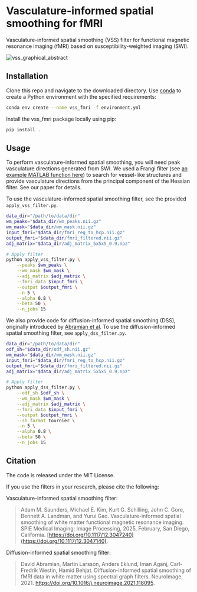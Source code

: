 # Vasculature-informed spatial smoothing for fMRI
Vasculature-informed spatial smoothing (VSS) filter for functional magnetic resonance imaging (fMRI) based on susceptibility-weighted imaging (SWI).

![vss_graphical_abstract](https://github.com/user-attachments/assets/e1ff8c87-1000-45c6-9863-4b31578a5cc1)

## Installation
Clone this repo and navigate to the downloaded directory. Use [conda](https://docs.conda.io/en/latest/) to create a Python environment with the specified requirements:

```bash
conda env create --name vss_fmri -f environment.yml
```

Install the vss_fmri package locally using pip:

```bash
pip install .
```

## Usage
To perform vasculature-informed spatial smoothing, you will need peak vasculature directions generated from SWI. We used a Frangi filter (see [an example MATLAB function here](https://www.mathworks.com/matlabcentral/fileexchange/24409-hessian-based-frangi-vesselness-filter)) to search for vessel-like structures and provide vasculature directions from the principal component of the Hessian filter. See our paper for details.

To use the vasculature-informed spatial smoothing filter, see the provided ```apply_vss_filter.py```.

```bash
data_dir="/path/to/data/dir"
wm_peaks="$data_dir/wm_peaks.nii.gz"
wm_mask="$data_dir/wm_mask.nii.gz"
input_fmri="$data_dir/fmri_reg_to_hcp.nii.gz"
output_fmri="$data_dir/fmri_filtered.nii.gz"
adj_matrix="$data_dir/adj_matrix_5x5x5_0.9.npz"

# Apply filter
python apply_vss_filter.py \
    --peaks $wm_peaks \
    --wm_mask $wm_mask \
    --adj_matrix $adj_matrix \
    --fmri_data $input_fmri \
    --output $output_fmri \
    --n 5 \
    --alpha 0.8 \
    --beta 50 \
    --n_jobs 15
```

We also provide code for diffusion-informed spatial smoothing (DSS), originally introduced by [Abramian et al](https://doi.org/10.1016/j.neuroimage.2021.118095). To use the diffusion-informed spatial smoothing filter, see ```apply_dss_filter.py```.

```bash
data_dir="/path/to/data/dir"
odf_sh="$data_dir/odf_sh.nii.gz"
wm_mask="$data_dir/wm_mask.nii.gz"
input_fmri="$data_dir/fmri_reg_to_hcp.nii.gz"
output_fmri="$data_dir/fmri_filtered.nii.gz"
adj_matrix="$data_dir/adj_matrix_5x5x5_0.9.npz"

# Apply filter
python apply_dss_filter.py \
    --odf_sh $odf_sh \
    --wm_mask $wm_mask \
    --adj_matrix $adj_matrix \
    --fmri_data $input_fmri \
    --output $output_fmri \
    --sh_format tournier \
    --n 5 \
    --alpha 0.8 \
    --beta 50 \
    --n_jobs 15
```

## Citation
The code is released under the MIT License.

If you use the filters in your research, please cite the following:

Vasculature-informed spatial smoothing filter:
> Adam M. Saunders, Michael E. Kim, Kurt G. Schilling, John C. Gore, Bennett A. Landman, and Yurui Gao. Vasculature-informed spatial smoothing of white matter functional magnetic resonance imaging. SPIE Medical Imaging: Image Processing, 2025, February, San Diego, California. [https://doi.org/10.1117/12.3047240](https://doi.org/10.1117/12.3047140).

Diffusion-informed spatial smoothing filter:
> David Abramian, Martin Larsson, Anders Eklund, Iman Aganj, Carl-Fredrik Westin, Hamid Behjat. Diffusion-informed spatial smoothing of fMRI data in white matter using spectral graph filters. NeuroImage, 2021. https://doi.org/10.1016/j.neuroimage.2021.118095.

